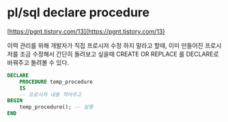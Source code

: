 
# pl/sql declare procedure
[https://pgnt.tistory.com/13](https://pgnt.tistory.com/13)

이력 관리를 위해 개발자가 직접 프로시저 수정 하지 말라고 할때, 이미 만들어진 프로시저를 조금 수정해서 간단히 돌려보고 싶을때
CREATE OR REPLACE 를 DECLARE로 바꿔주고 돌려볼 수 있다.

``` sql
DECLARE 
	PROCEDURE temp_procedure
	IS
	-- 프로시저 내용 적어주고
BEGIN
	temp_procedure(); -- 실행
END
```
<!--stackedit_data:
eyJoaXN0b3J5IjpbMTkyNDk5MzQxNl19
-->